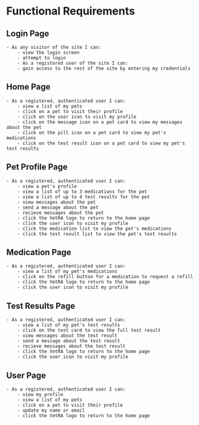 # Functional Requirements

## Login Page
    - As any visitor of the site I can:
        - view the login screen
        - attempt to login 
        - As a registered user of the site I can:
        - gain access to the rest of the site by entering my credentials

## Home Page
    - As a registered, authenticated user I can:
        - view a list of my pets
        - click on a pet to visit their profile
        - click on the user icon to visit my profile
        - click on the message icon on a pet card to view my messages about the pet
        - click on the pill icon on a pet card to view my pet's medications
        - click on the test result icon on a pet card to view my pet's test results
  
## Pet Profile Page
    - As a registered, authenticated user I can:
        - view a pet's profile
        - view a list of up to 3 medications for the pet
        - view a list of up to 4 test results for the pet
        - view messages about the pet
        - send a message about the pet
        - recieve messages about the pet
        - click the VetRA logo to return to the home page
        - click the user icon to visit my profile
        - click the medication list to view the pet's medications
        - click the test result list to view the pet's test results
  
## Medication Page
    - As a registered, authenticated user I can:
        - view a list of my pet's medications
        - click on the refill button for a medication to request a refill
        - click the VetRA logo to return to the home page
        - click the user icon to visit my profile

## Test Results Page
    - As a registered, authenticated user I can:
        - view a list of my pet's test results
        - click on the test card to view the full test result
        - view messages about the test result
        - send a message about the test result
        - recieve messages about the test result
        - click the VetRA logo to return to the home page
        - click the user icon to visit my profile
  
## User Page 
    - As a registered, authenticated user I can:
        - view my profile
        - view a list of my pets
        - click on a pet to visit their profile
        - update my name or email
        - click the VetRA logo to return to the home page
  